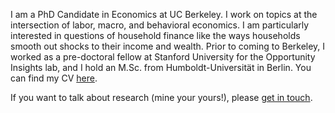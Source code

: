 I am a PhD Candidate in Economics at UC Berkeley. I work on topics at the intersection of labor, macro, and behavioral economics. I am particularly interested in questions of household finance like the ways households smooth out shocks to their income and wealth. Prior to coming to Berkeley, I worked as a pre-doctoral fellow at Stanford University for the Opportunity Insights lab, and I hold an M.Sc. from Humboldt-Universität in Berlin. You can find my CV [here](https://www.dropbox.com/s/8jmjnbfrxfxqa2f/CV_Website.pdf?dl=0).

If you want to talk about research (mine your yours!), please [get in touch](mailto:nflamang@berkeley.edu).
